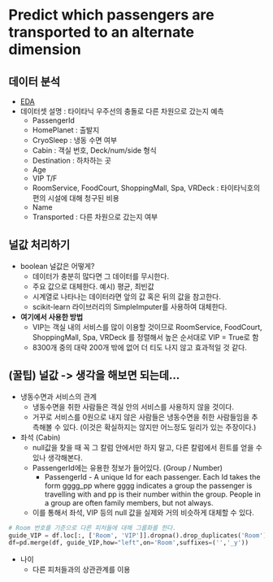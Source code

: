# Predict which passengers are transported to an alternate dimension

## 데이터 분석
- [EDA](https://github.com/rbdus0715/Machine-Learning/blob/main/competitions/Spaceship-Titanic/EDA.ipynb)
- 데이터셋 설명 : 타이타닉 우주선의 충돌로 다른 차원으로 갔는지 예측
  - PassengerId
  - HomePlanet : 출발지
  - CryoSleep : 냉동 수면 여부
  - Cabin : 객실 번호, Deck/num/side 형식
  - Destination : 하차하는 곳
  - Age 
  - VIP T/F
  - RoomService, FoodCourt, ShoppingMall, Spa, VRDeck : 타이타닉호의 편의 시설에 대해 청구된 비용
  - Name
  - Transported : 다른 차원으로 갔는지 여부 

## 널값 처리하기
- boolean 널값은 어떻게?
  - 데이터가 충분히 많다면 그 데이터를 무시한다.
  - 주요 값으로 대체한다. 예시) 평균, 최빈값
  - 시계열로 나타나는 데이터라면 앞의 값 혹은 뒤의 값을 참고한다.
  - scikit-learn 라이브러리의 SimpleImputer를 사용하여 대체한다.
- **여기에서 사용한 방법**
  - VIP는 객실 내의 서비스를 많이 이용할 것이므로 RoomService, FoodCourt, ShoppingMall, Spa, VRDeck 를 정렬해서 높은 순서대로 VIP = True로 함
  - 8300개 중의 대략 200개 밖에 없어 더 티도 나지 않고 효과적일 것 같다.

## (꿀팁) 널값 -> 생각을 해보면 되는데...
- 냉동수면과 서비스의 관계
  - 냉동수면을 취한 사람들은 객실 안의 서비스를 사용하지 않을 것이다.
  - 거꾸로 서비스를 0원으로 내지 않은 사람들은 냉동수면을 취한 사람들임을 추측해볼 수 있다. (이것은 확실하지는 않지만 어느정도 일리가 있는 주장이다.)
- 좌석 (Cabin)
  - null값을 찾을 때 꼭 그 칼럼 안에서만 하지 말고, 다른 칼럼에서 흰트를 얻을 수 있나 생각해본다.
  - PassengerId에는 유용한 정보가 들어있다. (Group / Number)
    - PassengerId - A unique Id for each passenger. Each Id takes the form gggg_pp where gggg indicates a group the passenger is travelling with and pp is their number within the group. People in a group are often family members, but not always.
  - 이를 통해서 좌석, VIP 등의 null 값을 실제와 거의 비슷하게 대체할 수 있다.
```python
# Room 번호를 기준으로 다른 피처들에 대해 그룹화를 한다.
guide_VIP = df.loc[:, ['Room', 'VIP']].dropna().drop_duplicates('Room') # Room 번호에 대해서 중복 제거
df=pd.merge(df, guide_VIP,how="left",on='Room',suffixes=('','_y'))
```
- 나이
  - 다른 피처들과의 상관관계를 이용
